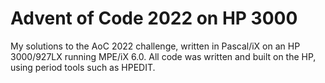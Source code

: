 # Advent of Code 2022 on HP 3000
My solutions to the AoC 2022 challenge, written in Pascal/iX on an HP 3000/927LX running MPE/iX 6.0.  All code was written and built on the HP, using period tools such as HPEDIT.
